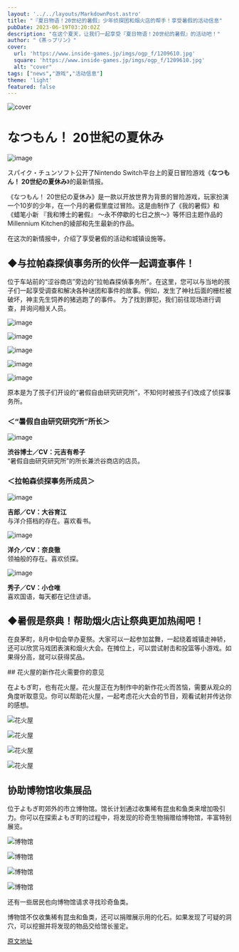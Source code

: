 ```yaml
---
layout: '../../layouts/MarkdownPost.astro'
title: "『夏日物语！20世纪的暑假』少年侦探团和烟火店的帮手！享受暑假的活动信息"
pubDate: 2023-06-19T03:20:02Z
description: "在这个夏天，让我们一起享受『夏日物语！20世纪的暑假』的活动吧！"
author: "《茶っプリン》"
cover:
  url: 'https://www.inside-games.jp/imgs/ogp_f/1209610.jpg'
  square: 'https://www.inside-games.jp/imgs/ogp_f/1209610.jpg'
  alt: "cover"
tags: ["news","游戏","活动信息"]
theme: 'light'
featured: false
---
```


![cover](https://www.inside-games.jp/imgs/ogp_f/1209610.jpg)

# なつもん！ 20世紀の夏休み

![image](https://www.inside-games.jp/imgs/zoom/1209584.jpg)

スパイク・チュンソフト公开了Nintendo Switch平台上的夏日冒险游戏《<b>なつもん！ 20世纪の夏休み</b>》的最新情报。

《なつもん！ 20世纪の夏休み》是一款以开放世界为背景的冒险游戏，玩家扮演一个10岁的少年，在一个月的暑假里度过冒险。这是由制作了《我的暑假》和《蜡笔小新 『我和博士的暑假』 ～永不停歇的七日之旅～》等怀旧主题作品的Millennium Kitchen的綾部和先生最新的作品。

在这次的新情报中，介绍了享受暑假的活动和城镇设施等。

## ◆与拉帕森探偵事务所的伙伴一起调查事件！

位于车站前的“涩谷商店”旁边的“拉帕森探偵事务所”。在这里，您可以与当地的孩子们一起享受调查和解决各种谜团和事件的故事。例如，发生了神社后面的栅栏被破坏，神主先生饲养的猪逃跑了的事件。
为了找到罪犯，我们前往现场进行调查，并询问相关人员。</p>

![image](https://www.inside-games.jp/imgs/zoom/1209586.jpg)

![image](https://www.inside-games.jp/imgs/zoom/1209597.jpg)

![image](https://www.inside-games.jp/imgs/zoom/1209599.jpg)

![image](https://www.inside-games.jp/imgs/zoom/1209600.jpg)

![image](https://www.inside-games.jp/imgs/zoom/1209601.jpg)
<figcaption>原本是为了孩子们开设的“暑假自由研究研究所”，不知何时被孩子们改成了侦探事务所。</figcaption>

<h3>＜“暑假自由研究研究所”所长＞</h3>

![image](https://www.inside-games.jp/imgs/zoom/1209606.jpg)

<p class="text-start"><b>渋谷博士／CV：元吉有希子</b><br>“暑假自由研究研究所”的所长兼渋谷商店的店员。</p>

<h3>＜拉帕森侦探事务所成员＞</h3>

![image](https://www.inside-games.jp/imgs/zoom/1209607.jpg)

<p class="text-start"><b>吉郎／CV：大谷育江</b><br>与洋介搭档的存在。喜欢看书。</p>

![image](https://www.inside-games.jp/imgs/zoom/1209609.jpg)

<p class="text-start"><b>洋介／CV：奈良徹</b><br>领袖般的存在。喜欢侦探。</p>

![image](https://www.inside-games.jp/imgs/zoom/1209608.jpg)

<p class="text-start"><b>秀子／CV：小仓唯</b><br>喜欢国语，每天都在记住谚语。</p>

<h2>◆暑假是祭典！帮助烟火店让祭典更加热闹吧！</h2>

<p class="text-start">在良茅町，8月中旬会举办夏祭。大家可以一起参加盆舞，一起绕着城镇走神轿，还可以欣赏马戏团表演和烟火大会。在摊位上，可以尝试射击和投篮等小游戏。如果得分高，就可以获得奖品。</p>
## 花火屋的新作花火需要你的意见

在よもぎ町，也有花火屋。花火屋正在为制作中的新作花火而苦恼，需要从观众的角度听取意见。你可以帮助花火屋，一起考虑花火大会的节目，观看试射并传达你的感想。

![花火屋](https://www.inside-games.jp/imgs/zoom/1209602.jpg)

![花火屋](https://www.inside-games.jp/imgs/zoom/1209603.jpg)

![花火屋](https://www.inside-games.jp/imgs/zoom/1209604.jpg)

![花火屋](https://www.inside-games.jp/imgs/zoom/1209605.jpg)

## 协助博物馆收集展品

位于よもぎ町郊外的市立博物馆。馆长计划通过收集稀有昆虫和鱼类来增加吸引力。你可以在探索よもぎ町的过程中，将发现的珍奇生物捐赠给博物馆，丰富特别展览。

![博物馆](https://www.inside-games.jp/imgs/zoom/1209590.jpg)

![博物馆](https://www.inside-games.jp/imgs/zoom/1209591.jpg)

![博物馆](https://www.inside-games.jp/imgs/zoom/1209592.jpg)

![博物馆](https://www.inside-games.jp/imgs/zoom/1209593.jpg)

还有一些居民也向博物馆请求寻找珍奇鱼类。

博物馆不仅收集稀有昆虫和鱼类，还可以捐赠展示用的化石。如果发现了可疑的洞穴，可以挖掘并将发现的物品交给馆长鉴定。

  [原文地址](https://www.inside-games.jp/article/2023/06/19/146638.html)